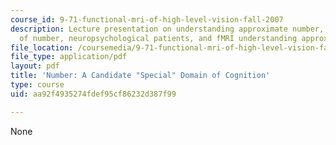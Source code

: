 ```yaml
---
course_id: 9-71-functional-mri-of-high-level-vision-fall-2007
description: Lecture presentation on understanding approximate number, the brain basis
  of number, neuropsychological patients, and fMRI understanding approximate number.
file_location: /coursemedia/9-71-functional-mri-of-high-level-vision-fall-2007/aa92f4935274fdef95cf86232d387f99_lec8b_num.pdf
file_type: application/pdf
layout: pdf
title: 'Number: A Candidate "Special" Domain of Cognition'
type: course
uid: aa92f4935274fdef95cf86232d387f99

---
```

None